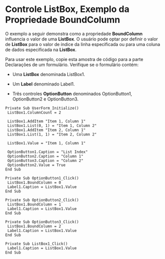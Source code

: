 
# Controle ListBox, Exemplo da Propriedade BoundColumn

O exemplo a seguir demonstra como a propriedade  **BoundColumn** influencia o valor de uma **ListBox**. O usuário pode optar por definir o valor de **ListBox** para o valor de índice da linha especificada ou para uma coluna de dados especificada na **ListBox**.

Para usar este exemplo, copie esta amostra de código para a parte Declarações de um formulário. Verifique se o formulário contém:




- Uma  **ListBox** denominada ListBox1.
    
- Um  **Label** denominado Label1.
    
- Três controles  **OptionButton** denominados OptionButton1, OptionButton2 e OptionButton3.
    




```
Private Sub UserForm_Initialize() 
 ListBox1.ColumnCount = 2 
 
 ListBox1.AddItem "Item 1, Column 1" 
 ListBox1.List(0, 1) = "Item 1, Column 2" 
 ListBox1.AddItem "Item 2, Column 1" 
 ListBox1.List(1, 1) = "Item 2, Column 2" 
 
 ListBox1.Value = "Item 1, Column 1" 
 
 OptionButton1.Caption = "List Index" 
 OptionButton2.Caption = "Column 1" 
 OptionButton3.Caption = "Column 2" 
 OptionButton2.Value = True 
End Sub 
 
Private Sub OptionButton1_Click() 
 ListBox1.BoundColumn = 0 
 Label1.Caption = ListBox1.Value 
End Sub 
 
Private Sub OptionButton2_Click() 
 ListBox1.BoundColumn = 1 
 Label1.Caption = ListBox1.Value 
End Sub 
 
Private Sub OptionButton3_Click() 
 ListBox1.BoundColumn = 2 
 Label1.Caption = ListBox1.Value 
End Sub 
 
Private Sub ListBox1_Click() 
 Label1.Caption = ListBox1.Value 
End Sub
```


